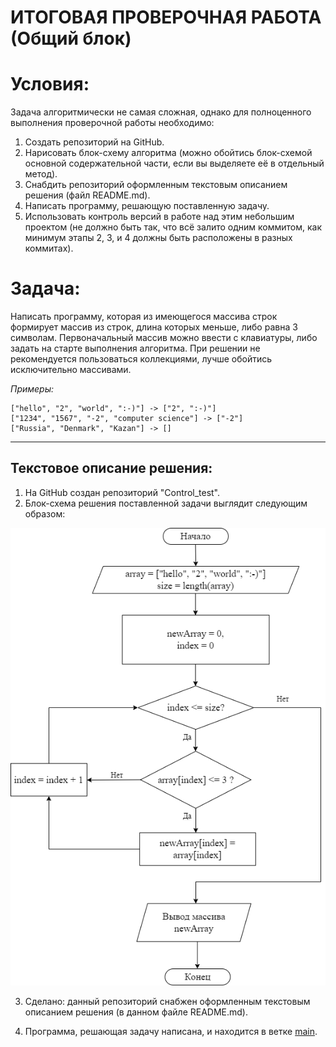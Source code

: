 # **ИТОГОВАЯ ПРОВЕРОЧНАЯ РАБОТА** (Общий блок) #

# **Условия:** #

Задача алгоритмически не самая сложная, однако для полноценного выполнения проверочной работы необходимо:

1. Создать репозиторий на GitHub.
2. Нарисовать блок-схему алгоритма (можно обойтись блок-схемой основной содержательной части, если вы выделяете её в отдельный метод).
3. Снабдить репозиторий оформленным текстовым описанием решения (файл README.md).
4. Написать программу, решающую поставленную задачу.
5. Использовать контроль версий в работе над этим небольшим проектом (не должно быть так, что всё залито одним коммитом, как минимум этапы 2, 3, и 4 должны быть расположены в разных коммитах).

# **Задача:** #

Написать программу, которая из имеющегося массива строк формирует массив из строк, длина которых меньше, либо равна 3 символам. Первоначальный массив можно ввести с клавиатуры, либо задать на старте выполнения алгоритма. При решении не рекомендуется пользоваться коллекциями, лучше обойтись исключительно массивами.

*Примеры:*

    ["hello", "2", "world", ":-)"] -> ["2", ":-)"]
    ["1234", "1567", "-2", "computer science"] -> ["-2"]
    ["Russia", "Denmark", "Kazan"] -> []

---
## **Текстовое описание решения:** ##

1. На GitHub создан репозиторий "Control_test".
2. Блок-схема решения поставленной задачи выглядит следующим образом:

![Block-scheme](Block-scheme.png)

3. Сделано: данный репозиторий снабжен оформленным текстовым описанием решения (в данном файле README.md).

4. Программа, решающая задачу написана, и находится в ветке [main](https://github.com/OlgaVZhukova/Control_test/blob/main/Task/Program.cs).


